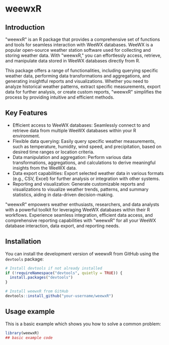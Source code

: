 # weewxR

<!-- badges: start -->
<!-- badges: end -->

## Introduction

"weewxR" is an R package that provides a comprehensive set of functions and
tools for seamless interaction with WeeWX databases. WeeWX is a popular
open-source weather station software used for collecting and storing weather
data. With "weewxR," you can effortlessly access, retrieve, and manipulate data
stored in WeeWX databases directly from R.

This package offers a range of functionalities, including querying specific
weather data, performing data transformations and aggregations, and generating
insightful reports and visualizations. Whether you need to analyze historical
weather patterns, extract specific measurements, export data for further
analysis, or create custom reports, "weewxR" simplifies the process by providing
intuitive and efficient methods.

## Key Features

- Efficient access to WeeWX databases: Seamlessly connect to and retrieve data
  from multiple WeeWX databases within your R environment.
- Flexible data querying: Easily query specific weather measurements, such as
  temperature, humidity, wind speed, and precipitation, based on desired time
  ranges or location criteria.
- Data manipulation and aggregation: Perform various data transformations,
  aggregations, and calculations to derive meaningful insights from the WeeWX
  data.
- Data export capabilities: Export selected weather data in various formats
  (e.g., CSV, Excel) for further analysis or integration with other systems.
- Reporting and visualization: Generate customizable reports and visualizations
  to visualize weather trends, patterns, and summary statistics, aiding in
  data-driven decision-making.

"weewxR" empowers weather enthusiasts, researchers, and data analysts with a
powerful toolkit for leveraging WeeWX databases within their R workflows.
Experience seamless integration, efficient data access, and comprehensive
reporting capabilities with "weewxR" for all your WeeWX database interaction,
data export, and reporting needs.

## Installation

You can install the development version of weewxR from GitHub using the `devtools` package:

```r
# Install devtools if not already installed
if (!requireNamespace("devtools", quietly = TRUE)) {
  install.packages("devtools")
}

# Install weewxR from GitHub
devtools::install_github("your-username/weewxR")
```

## Usage example

This is a basic example which shows you how to solve a common problem:

```r
library(weewxR)
## basic example code
```
